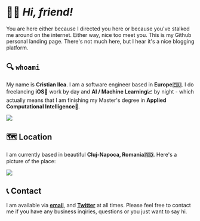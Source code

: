 # 🙋‍♂️ _Hi, friend!_ 

You are here either because I directed you here or because you've stalked me around on the internet. Either way, nice too meet you. This is my Github personal landing page. There's not much here, but I hear it's a nice blogging platform.


## 🔍 `whoami`

My name is **Cristian Ilea**. I am a software engineer based in **Europe🇪🇺**. I do freelancing **iOS**📱 work by day and **AI / Machine Learning📈** by night - which actually means that I am finishing my Master's degree in **Applied Computational Intelligence🧠**.

![](https://uc69755e1959dd6da2a9af3486be.previews.dropboxusercontent.com/p/thumb/AAP39xJh_cgyRGs-0lcjbnaoMkwcE_hDB3ELWNigvhWKTm9JyqHFVjZsLK--__D1RNWd4LgY95HmXwqMokfX3npKmGj3xdEbU-xPFubuS7Xcc9aWOskXGscHyw_znSan98ubJ9o-sx4biE7p8IJW5SXJIjDQnEbVB1GDSExnk9h0XO0nw9q4ltVOvH1tyh7cy0Ou4R3LyxsIvnarc6YKBGOw7-bWAAt3yHBjWJ4kOE8SI_zVGXyOa5NT55H-mg1zVN_g8TuyhNbYVzoB0HHO7LwE/p.jpeg?size=2048x1536&size_mode=3)

## 🗺 Location

I am currently based in beautiful **Cluj-Napoca, Romania🇷🇴**.
Here's a picture of the place:

![](http://www.justitiecurata.ro/wp-content/uploads/2016/11/Panorama_centru_istoric_Cluj-Napoca_2_W.jpg)

## 📞 Contact

I am available via [**email**](mailto:ileacristian@gmail.com), and [**Twitter**](https://www.twitter.com/ileacristian) at all times. Please feel free to contact me if you have any business inqiries, questions or you just want to say hi.